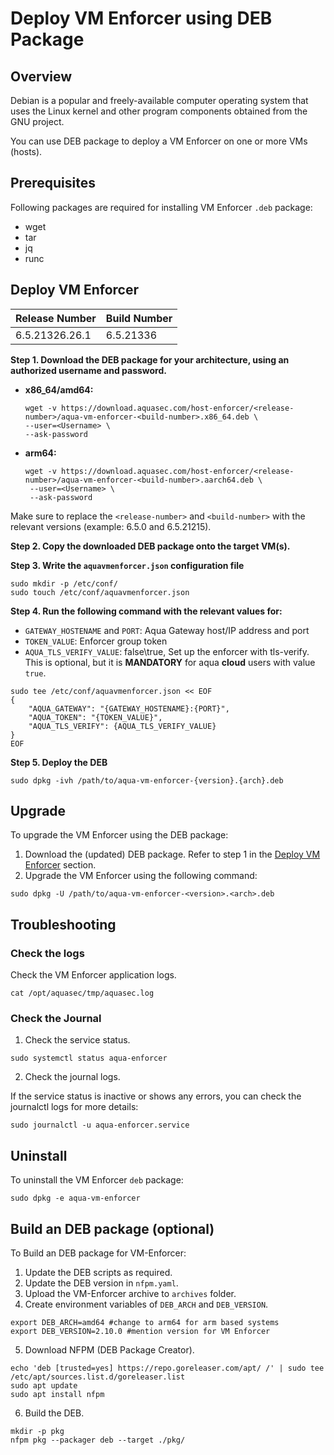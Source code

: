 # Deploy VM Enforcer using DEB Package

## Overview
Debian is a popular and freely-available computer operating system that uses the Linux kernel and other program components obtained from the GNU project. 

You can use DEB package to deploy a VM Enforcer on one or more VMs (hosts).

## Prerequisites
Following packages are required for installing VM Enforcer `.deb` package:
* wget
* tar
* jq
* runc

## Deploy VM Enforcer
| Release Number        |  Build Number          |
| ------------------- | ------------------------|
| 6.5.21326.26.1 | 6.5.21336 |

**Step 1. Download the DEB package for your architecture, using an authorized username and password.**


   * **x86_64/amd64:**
  
        ```shell
       wget -v https://download.aquasec.com/host-enforcer/<release-number>/aqua-vm-enforcer-<build-number>.x86_64.deb \
        --user=<Username> \
        --ask-password
       ```
   * **arm64:**
  
     ```shell
     wget -v https://download.aquasec.com/host-enforcer/<release-number>/aqua-vm-enforcer-<build-number>.aarch64.deb \
      --user=<Username> \
      --ask-password
     ```

Make sure to replace the `<release-number>` and `<build-number>` with the relevant versions (example: 6.5.0 and 6.5.21215).


**Step 2. Copy the downloaded DEB package onto the target VM(s).**


**Step 3. Write the `aquavmenforcer.json` configuration file**

```shell
sudo mkdir -p /etc/conf/
sudo touch /etc/conf/aquavmenforcer.json
```

**Step 4. Run the following command with the relevant values for:**

   * `GATEWAY_HOSTENAME` and `PORT`: Aqua Gateway host/IP address and port
   * `TOKEN_VALUE`: Enforcer group token
   * `AQUA_TLS_VERIFY_VALUE`: false\true, Set up the enforcer with tls-verify. This is optional, but it is **MANDATORY** for aqua **cloud** users with value `true`.
   
   ```shell
   sudo tee /etc/conf/aquavmenforcer.json << EOF
   {
       "AQUA_GATEWAY": "{GATEWAY_HOSTENAME}:{PORT}",
       "AQUA_TOKEN": "{TOKEN_VALUE}",
       "AQUA_TLS_VERIFY": {AQUA_TLS_VERIFY_VALUE}
   }
   EOF
   ```

**Step 5. Deploy the DEB**

```shell
sudo dpkg -ivh /path/to/aqua-vm-enforcer-{version}.{arch}.deb
```

## Upgrade

To upgrade the VM Enforcer using the DEB package:

1. Download the (updated) DEB package. Refer to step 1 in the [Deploy VM Enforcer](#deploy-vm-enforcer) section.
2. Upgrade the VM Enforcer using the following command:

```shell
sudo dpkg -U /path/to/aqua-vm-enforcer-<version>.<arch>.deb
```

## Troubleshooting

### Check the logs

Check the VM Enforcer application logs.

```shell
cat /opt/aquasec/tmp/aquasec.log
```

### Check the Journal

1. Check the service status.
   
```shell
sudo systemctl status aqua-enforcer
```

2. Check the journal logs.

If the service status is inactive or shows any errors, you can check the journalctl logs for more details:

```shell
sudo journalctl -u aqua-enforcer.service
```
   
## Uninstall
To uninstall the VM Enforcer `deb` package:

```shell
sudo dpkg -e aqua-vm-enforcer
```

## Build an DEB package (optional)

To Build an DEB package for VM-Enforcer:
1. Update the DEB scripts as required.
2. Update the DEB version in `nfpm.yaml`.
3. Upload the VM-Enforcer archive to `archives` folder.
4. Create environment variables of `DEB_ARCH` and `DEB_VERSION`.

```shell
export DEB_ARCH=amd64 #change to arm64 for arm based systems
export DEB_VERSION=2.10.0 #mention version for VM Enforcer
```

5. Download NFPM (DEB Package Creator).

```shell
echo 'deb [trusted=yes] https://repo.goreleaser.com/apt/ /' | sudo tee /etc/apt/sources.list.d/goreleaser.list
sudo apt update
sudo apt install nfpm
```

6. Build the DEB.

```shell
mkdir -p pkg
nfpm pkg --packager deb --target ./pkg/
```